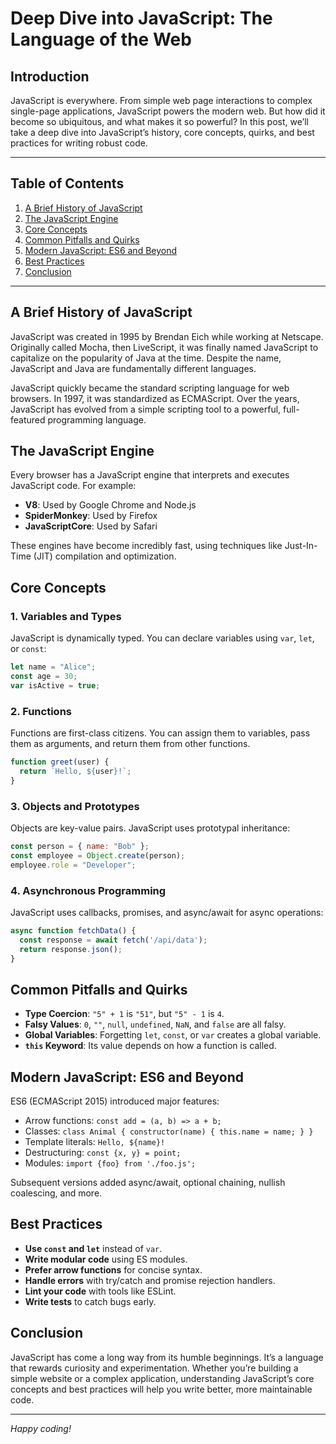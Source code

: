# Deep Dive into JavaScript: The Language of the Web

## Introduction

JavaScript is everywhere. From simple web page interactions to complex single-page applications, JavaScript powers the modern web. But how did it become so ubiquitous, and what makes it so powerful? In this post, we’ll take a deep dive into JavaScript’s history, core concepts, quirks, and best practices for writing robust code.

---

## Table of Contents
1. [A Brief History of JavaScript](#a-brief-history-of-javascript)
2. [The JavaScript Engine](#the-javascript-engine)
3. [Core Concepts](#core-concepts)
4. [Common Pitfalls and Quirks](#common-pitfalls-and-quirks)
5. [Modern JavaScript: ES6 and Beyond](#modern-javascript-es6-and-beyond)
6. [Best Practices](#best-practices)
7. [Conclusion](#conclusion)

---

## A Brief History of JavaScript

JavaScript was created in 1995 by Brendan Eich while working at Netscape. Originally called Mocha, then LiveScript, it was finally named JavaScript to capitalize on the popularity of Java at the time. Despite the name, JavaScript and Java are fundamentally different languages.

JavaScript quickly became the standard scripting language for web browsers. In 1997, it was standardized as ECMAScript. Over the years, JavaScript has evolved from a simple scripting tool to a powerful, full-featured programming language.

## The JavaScript Engine

Every browser has a JavaScript engine that interprets and executes JavaScript code. For example:
- **V8**: Used by Google Chrome and Node.js
- **SpiderMonkey**: Used by Firefox
- **JavaScriptCore**: Used by Safari

These engines have become incredibly fast, using techniques like Just-In-Time (JIT) compilation and optimization.

## Core Concepts

### 1. Variables and Types
JavaScript is dynamically typed. You can declare variables using `var`, `let`, or `const`:

```js
let name = "Alice";
const age = 30;
var isActive = true;
```

### 2. Functions
Functions are first-class citizens. You can assign them to variables, pass them as arguments, and return them from other functions.

```js
function greet(user) {
  return `Hello, ${user}!`;
}
```

### 3. Objects and Prototypes
Objects are key-value pairs. JavaScript uses prototypal inheritance:

```js
const person = { name: "Bob" };
const employee = Object.create(person);
employee.role = "Developer";
```

### 4. Asynchronous Programming
JavaScript uses callbacks, promises, and async/await for async operations:

```js
async function fetchData() {
  const response = await fetch('/api/data');
  return response.json();
}
```

## Common Pitfalls and Quirks

- **Type Coercion**: `"5" + 1` is `"51"`, but `"5" - 1` is `4`.
- **Falsy Values**: `0`, `""`, `null`, `undefined`, `NaN`, and `false` are all falsy.
- **Global Variables**: Forgetting `let`, `const`, or `var` creates a global variable.
- **`this` Keyword**: Its value depends on how a function is called.

## Modern JavaScript: ES6 and Beyond

ES6 (ECMAScript 2015) introduced major features:
- Arrow functions: `const add = (a, b) => a + b;`
- Classes: `class Animal { constructor(name) { this.name = name; } }`
- Template literals: ``Hello, ${name}!``
- Destructuring: `const {x, y} = point;`
- Modules: `import {foo} from './foo.js';`

Subsequent versions added async/await, optional chaining, nullish coalescing, and more.

## Best Practices

- **Use `const` and `let`** instead of `var`.
- **Write modular code** using ES modules.
- **Prefer arrow functions** for concise syntax.
- **Handle errors** with try/catch and promise rejection handlers.
- **Lint your code** with tools like ESLint.
- **Write tests** to catch bugs early.

## Conclusion

JavaScript has come a long way from its humble beginnings. It’s a language that rewards curiosity and experimentation. Whether you’re building a simple website or a complex application, understanding JavaScript’s core concepts and best practices will help you write better, more maintainable code.

---

*Happy coding!*
